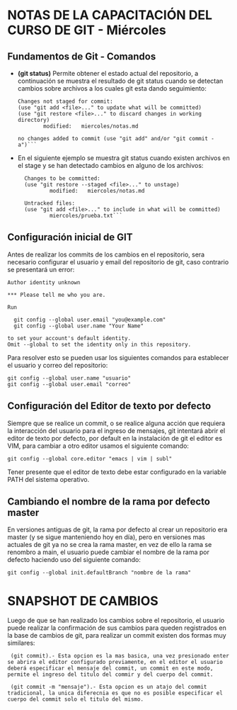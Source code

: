 # NOTAS DE LA CAPACITACIÓN DEL CURSO DE GIT - Miércoles

## Fundamentos de Git - Comandos

- **(git status)** Permite obtener el estado actual del repositorio, a continuación se muestra el resultado de git status cuando se detectan cambios sobre archivos a los cuales git esta dando seguimiento:
    ```On branch nuevaRama
    Changes not staged for commit:
    (use "git add <file>..." to update what will be committed)
    (use "git restore <file>..." to discard changes in working directory)
            modified:   miercoles/notas.md

    no changes added to commit (use "git add" and/or "git commit -a")```

- En el siguiente ejemplo se muestra git status cuando existen archivos en el stage y se han detectado cambios en alguno de los archivos:
  ```On branch nuevaRama
    Changes to be committed:
    (use "git restore --staged <file>..." to unstage)
            modified:   miercoles/notas.md

    Untracked files:
    (use "git add <file>..." to include in what will be committed)
            miercoles/prueba.txt```

## Configuración inicial de GIT

Antes de realizar los commits de los cambios en el repositorio, sera necesario configurar el usuario y email del repositorio de git, caso contrario se presentará un error:

```$ git commit -m "Se añaden notas"
Author identity unknown

*** Please tell me who you are.

Run

  git config --global user.email "you@example.com"
  git config --global user.name "Your Name"

to set your account's default identity.
Omit --global to set the identity only in this repository.
```

Para resolver esto se pueden usar los siguientes comandos para establecer el usuario y correo del repositorio:

```
git config --global user.name "usuario"
git config --global user.email "correo"
```

## Configuración del Editor de texto por defecto

Siempre que se realice un commit, o se realice alguna acción que requiera la interacción del usuario para el ingreso de mensajes, git intentará abrir el editor de texto por defecto, por default en la instalación de git el editor es VIM, para cambiar a otro editor usamos el siguiente comando:

```
git config --global core.editor "emacs | vim | subl"
```

Tener presente que el editor de texto debe estar configurado en la variable PATH del sistema operativo.

## Cambiando el nombre de la rama por defecto master

En versiones antiguas de git, la rama por defecto al crear un repositorio era master (y se sigue manteniendo hoy en día), pero en versiones mas actuales de git ya no se crea la rama master, en vez de ello la rama se renombro a main, el usuario puede cambiar el nombre de la rama por defecto haciendo uso del siguiente comando:

```
git config --global init.defaultBranch "nombre de la rama"
```


# SNAPSHOT DE CAMBIOS

Luego de que se han realizado los cambios sobre el repositorio, el usuario puede realizar la confirmación de sus cambios para queden registrados en la base de cambios de git, para realizar un commit existen dos formas muy similares:

```
 (git commit).- Esta opcion es la mas basica, una vez presionado enter se abrira el editor configurado previamente, en el editor el usuario deberá especificar el mensaje del commit, un commit en este modo, permite el ingreso del titulo del commir y del cuerpo del commit.

 (git commit -m "mensaje").- Esta opcion es un atajo del commit tradicional, la unica diferecnia es que no es posible especificar el cuerpo del commit solo el titulo del mismo.
```